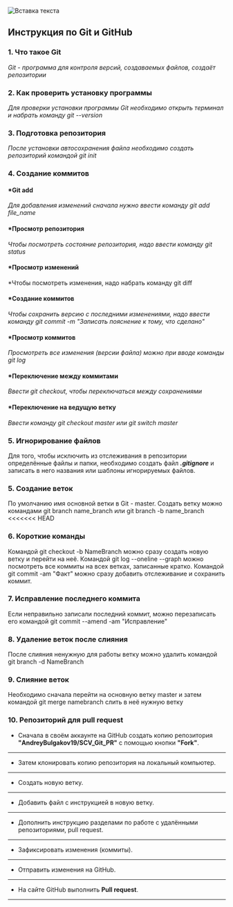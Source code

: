 ![Вставка текста](Хандэ.jpg)
## **Инструкция по Git и GitHub**

### **1. Что такое Git**
*Git - программа для контроля версий, создаваемых файлов, создаёт репозитории*
### **2. Как проверить установку программы**
*Для проверки установки программы Git необходимо открыть терминал и набрать команду git --version*
### **3. Подготовка репозитория**
*После установки автосохранения файла необходимо создать репозиторий командой git init*
### **4. Создание коммитов**
#### ***Git add**
*Для добавления изменений сначала нужно ввести команду git add file_name*
#### ***Просмотр репозитория**
*Чтобы посмотреть состояние репозитория, надо ввести команду git status*
#### ***Просмотр изменений**
*Чтобы посмотреть изменения, надо набрать команду git diff
#### ***Создание коммитов**
*Чтобы сохранить версию с последними изменениями, надо ввести команду git commit -m "Записать пояснение к тому, что сделано"*
#### ***Просмотр коммитов**
*Просмотреть все изменения (версии файла) можно при вводе команды git log*
#### ***Переключение между коммитами**
*Ввести git checkout, чтобы переключаться между сохранениями*
#### ***Переключение на ведущую ветку**
*Ввести команду git checkout master или git switch master*
### **5. Игнорирование файлов**
Для того, чтобы исключить из отслеживания в репозитории определённые файлы и папки, необходимо создать файл ***.gitignore*** и записать в него названия или шаблоны игнорируемых файлов.
### **5. Создание веток**
По умолчанию имя основной ветки в Git - master.
Создать ветку можно командами git branch name_branch или git branch -b name_branch
<<<<<<< HEAD
### **6. Короткие команды**
Командой git checkout -b NameBranch можно сразу создать новую ветку и перейти на неё.
Командой git log --oneline --graph можно посмотреть все коммиты на всех ветках, записанные кратко.
Командой git commit -am "Факт" можно сразу добавить отслеживание и сохранить коммит.
### **7. Исправление последнего коммита**
Если неправильно записали последний коммит, можно перезаписать его командой git commit --amend -am "Исправление"
### **8. Удаление веток после слияния**
После слияния ненужную  для работы ветку можно удалить командой git branch -d NameBranch
### **9. Слияние веток**
Необходимо сначала перейти на основную ветку master и затем командой git merge namebranch слить в неё нужную ветку
### **10. Репозиторий для pull request**
* Сначала в своём аккаунте на GitHub создать копию репозитория **"AndreyBulgakov19/SCV_Git_PR"** с помощью кнопки **"Fork"**.
---
* Затем клонировать копию репозитория на локальный компьютер.
---
* Создать новую ветку.
---
* Добавить файл с инструкцией в новую ветку.
---
* Дополнить инструкцию разделами по работе с удалёнными репозиториями, pull request.
---
* Зафиксировать изменения (коммиты).
---
* Отправить изменения на GitHub.
---
* На сайте GitHub выполнить **Pull request**.
---
